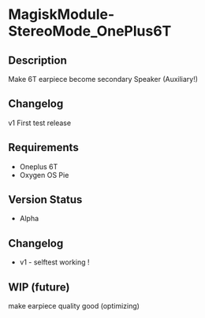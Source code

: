 # MagiskModule-StereoMode_OnePlus6T
## Description
Make 6T earpiece become secondary Speaker (Auxiliary!)
## Changelog
v1 First test release
## Requirements
* Oneplus 6T
* Oxygen OS Pie
## Version Status
* Alpha
## Changelog
* v1 - selftest working ! 
## WIP (future)
make earpiece quality good (optimizing)
